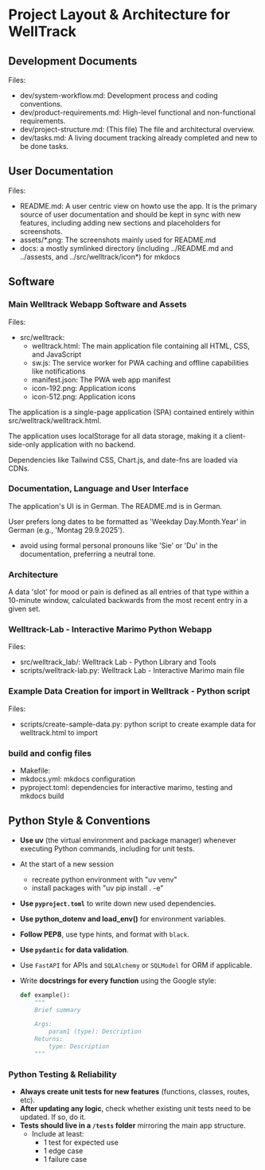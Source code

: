 # Project Layout & Architecture for WellTrack

## Development Documents

Files:

- dev/system-workflow.md: Development process and coding conventions.
- dev/product-requirements.md: High-level functional and non-functional requirements.
- dev/project-structure.md: (This file) The file and architectural overview.
- dev/tasks.md: A living document tracking already completed and new to be done tasks.

## User Documentation

Files:

- README.md: A user centric view on howto use the app. It is the primary source of user documentation and should be kept in sync with new features, including adding new sections and placeholders for screenshots.
- assets/*.png: The screenshots mainly used for README.md
- docs: a mostly symlinked directory (including ../README.md and ../assests, and ../src/welltrack/icon*) for mkdocs

## Software

### Main Welltrack Webapp Software and Assets

Files:

- src/welltrack:
    - welltrack.html: The main application file containing all HTML, CSS, and JavaScript
    - sw.js: The service worker for PWA caching and offline capabilities like notifications
    - manifest.json: The PWA web app manifest
    - icon-192.png: Application icons
    - icon-512.png: Application icons

The application is a single-page application (SPA) contained entirely within src/welltrack/welltrack.html.

The application uses localStorage for all data storage, making it a client-side-only application with no backend.

Dependencies like Tailwind CSS, Chart.js, and date-fns are loaded via CDNs.

### Documentation, Language and User Interface

The application's UI is in German. The README.md is in German.

User prefers long dates to be formatted as 'Weekday Day.Month.Year' in German (e.g., 'Montag 29.9.2025').

- avoid using formal personal pronouns like 'Sie' or 'Du' in the documentation, preferring a neutral tone.

### Architecture

A data 'slot' for mood or pain is defined as all entries of that type within a 10-minute window, calculated backwards from the most recent entry in a given set.

### Welltrack-Lab - Interactive Marimo Python Webapp

Files:

- src/welltrack_lab/: Welltrack Lab - Python Library and Tools
- scripts/welltrack-lab.py: Welltrack Lab - Interactive Marimo main file

### Example Data Creation for import in Welltrack - Python script

Files:

- scripts/create-sample-data.py: python script to create example data for welltrack.html to import

### build and config files

- Makefile:
- mkdocs.yml: mkdocs configuration
- pyproject.toml: dependencies for interactive marimo, testing and mkdocs build

## Python Style & Conventions

- **Use uv** (the virtual environment and package manager) whenever executing Python commands, including for unit tests.
- At the start of a new session
    - recreate python environment with "uv venv"
    - install packages with "uv pip install . -e"
- **Use `pyproject.toml`** to write down new used dependencies.
- **Use python_dotenv and load_env()** for environment variables.
- **Follow PEP8**, use type hints, and format with `black`.
- **Use `pydantic` for data validation**.
- Use `FastAPI` for APIs and `SQLAlchemy` or `SQLModel` for ORM if applicable.
- Write **docstrings for every function** using the Google style:

  ```python
  def example():
      """
      Brief summary

      Args:
          param1 (type): Description
      Returns:
          type: Description
      """
  ```

### Python Testing & Reliability

- **Always create unit tests for new features** (functions, classes, routes, etc).
- **After updating any logic**, check whether existing unit tests need to be updated. If so, do it.
- **Tests should live in a `/tests` folder** mirroring the main app structure.
    - Include at least:
        - 1 test for expected use
        - 1 edge case
        - 1 failure case
